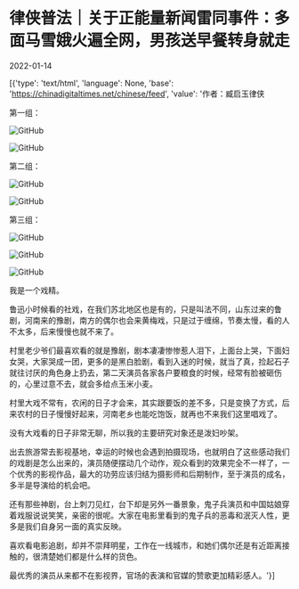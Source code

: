 # 律侠普法｜关于正能量新闻雷同事件：多面马雪娥火遍全网，男孩送早餐转身就走

2022-01-14

[{'type': 'text/html', 'language': None, 'base': 'https://chinadigitaltimes.net/chinese/feed', 'value': '作者：臧启玉律侠

第一组：

![GitHub](https://chinadigitaltimes.net/chinese/files/2022/01/post-675813-61e1e6a8ba341.)

![GitHub](https://chinadigitaltimes.net/chinese/files/2022/01/post-675813-61e1e6a8d260f.png)



第二组：

![GitHub](https://chinadigitaltimes.net/chinese/files/2022/01/post-675813-61e1e6a8deeaa.)

![GitHub](https://chinadigitaltimes.net/chinese/files/2022/01/post-675813-61e1e6a8eb938.)



第三组：

![GitHub](https://chinadigitaltimes.net/chinese/files/2022/01/post-675813-61e1e6a8f3de4.)

![GitHub](https://chinadigitaltimes.net/chinese/files/2022/01/post-675813-61e1e6a90b8c8.)

![GitHub](https://chinadigitaltimes.net/chinese/files/2022/01/post-675813-61e1e6a918952.)



我是一个戏精。

鲁迅小时候看的社戏，在我们苏北地区也是有的，只是叫法不同，山东过来的鲁剧，河南来的豫剧，南方的偶尔也会来黄梅戏，只是过于缠绵，节奏太慢，看的人不太多，后来慢慢也就不来了。

村里老少爷们最喜欢看的就是豫剧，剧本凄凄惨惨惹人泪下，上面台上哭，下面妇女哭，大家哭成一团，更多的是黑白脸剧，看到入迷的时候，就当了真，捡起石子就往讨厌的角色身上扔去，第二天演员各家各户要粮食的时候，经常有脸被砸伤的，心里过意不去，就会多给点玉米小麦。

村里大戏不常有，农闲的日子才会来，其实跟要饭的差不多，只是变换了方式，后来农村的日子慢慢好起来，河南老乡也能吃饱饭，就再也不来我们这里唱戏了。

没有大戏看的日子非常无聊，所以我的主要研究对象还是泼妇吵架。

出去旅游常去影视基地，幸运的时候也会遇到拍摄现场，也就明白了这些感动我们的戏剧是怎么出来的，演员随便摆动几个动作，观众看到的效果完全不一样了，一个优秀的影视作品，最大的功劳应该归结为摄影师和后期制作，至于演员的成名，多半是导演给的机会吧。

还有那些神剧，台上刺刀见红，台下却是另外一番景象，鬼子兵演员和中国姑娘穿着戏服说说笑笑，亲密的很呢。大家在电影里看到的鬼子兵的恶毒和泯灭人性，更多是我们自身另一面的真实反映。

喜欢看电影追剧，却并不崇拜明星，工作在一线城市，和她们偶尔还是有近距离接触的，很清楚她们都是什么样的货色。

最优秀的演员从来都不在影视界，官场的表演和官媒的赞歌更加精彩感人。'}]